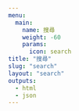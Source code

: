 ```yaml
---
menu:
  main:
    name: 搜尋
    weight: -60
    params:
      icon: search
title: "搜尋"
slug: "search"
layout: "search"
outputs:
  - html
  - json
---
```

